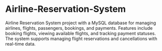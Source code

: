 # Airline-Reservation-System
Airline Reservation System project with a MySQL database for managing airlines, flights, passengers, bookings, and payments. Features include booking flights, viewing available flights, and tracking payment statuses. The system supports managing flight reservations and cancellations with real-time data.
